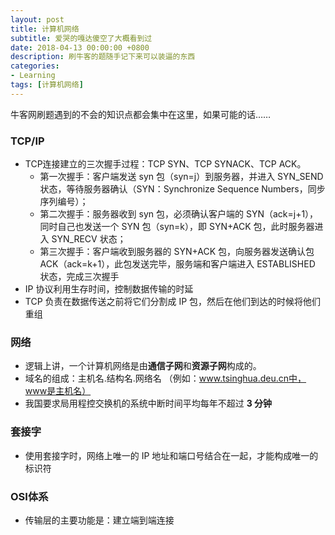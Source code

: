 ```yaml
---
layout: post
title: 计算机网络
subtitle: 爱哭的嘎达傻空了大概看到过
date: 2018-04-13 00:00:00 +0800
description: 刷牛客的题随手记下来可以装逼的东西
categories:
- Learning
tags: [计算机网络] 
---
```



牛客网刷题遇到的不会的知识点都会集中在这里，如果可能的话……

### TCP/IP

+ TCP连接建立的三次握手过程：TCP SYN、TCP SYNACK、TCP ACK。
	+ 第一次握手：客户端发送 syn 包（syn=j）到服务器，并进入 SYN_SEND 状态，等待服务器确认（SYN：Synchronize Sequence Numbers，同步序列编号）；
	+ 第二次握手：服务器收到 syn 包，必须确认客户端的 SYN（ack=j+1），同时自己也发送一个 SYN 包（syn=k），即 SYN+ACK 包，此时服务器进入 SYN_RECV 状态；
	+ 第三次握手：客户端收到服务器的 SYN+ACK 包，向服务器发送确认包 ACK（ack=k+1），此包发送完毕，服务端和客户端进入 ESTABLISHED 状态，完成三次握手
+ IP 协议利用生存时间，控制数据传输的时延
+ TCP 负责在数据传送之前将它们分割成 IP 包，然后在他们到达的时候将他们重组


### 网络

+ 逻辑上讲，一个计算机网络是由**通信子网**和**资源子网**构成的。
+ 域名的组成：主机名.结构名.网络名 （例如：www.tsinghua.deu.cn中，www是主机名）
+ 我国要求局用程控交换机的系统中断时间平均每年不超过 **3 分钟**

### 套接字

+ 使用套接字时，网络上唯一的 IP 地址和端口号结合在一起，才能构成唯一的标识符

### OSI体系

+ 传输层的主要功能是：建立端到端连接

